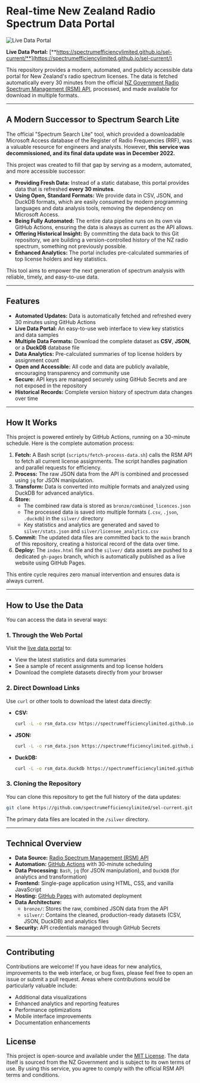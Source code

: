 # Real-time New Zealand Radio Spectrum Data Portal

![Live Data Portal](https://raw.githubusercontent.com/spectrumefficiencylimited/sel-current/main/docs/portal-screenshot.png)

**Live Data Portal:** [**https://spectrumefficiencylimited.github.io/sel-current/**](https://spectrumefficiencylimited.github.io/sel-current/)

This repository provides a modern, automated, and publicly accessible data portal for New Zealand's radio spectrum licenses. The data is fetched automatically every 30 minutes from the official [NZ Government Radio Spectrum Management (RSM) API](https://www.rsm.govt.nz/developers/), processed, and made available for download in multiple formats.

---

## A Modern Successor to Spectrum Search Lite

The official "Spectrum Search Lite" tool, which provided a downloadable Microsoft Access database of the Register of Radio Frequencies (RRF), was a valuable resource for engineers and analysts. However, **this service was decommissioned, and its final data update was in December 2022.**

This project was created to fill that gap by serving as a modern, automated, and more accessible successor:

- **Providing Fresh Data:** Instead of a static database, this portal provides data that is refreshed **every 30 minutes**.
- **Using Open, Standard Formats:** We provide data in CSV, JSON, and DuckDB formats, which are easily consumed by modern programming languages and data analysis tools, removing the dependency on Microsoft Access.
- **Being Fully Automated:** The entire data pipeline runs on its own via GitHub Actions, ensuring the data is always as current as the API allows.
- **Offering Historical Insight:** By committing the data back to this Git repository, we are building a version-controlled history of the NZ radio spectrum, something not previously possible.
- **Enhanced Analytics:** The portal includes pre-calculated summaries of top license holders and key statistics.

This tool aims to empower the next generation of spectrum analysis with reliable, timely, and easy-to-use data.

---

## Features

- **Automated Updates:** Data is automatically fetched and refreshed every 30 minutes using GitHub Actions
- **Live Data Portal:** An easy-to-use web interface to view key statistics and data samples
- **Multiple Data Formats:** Download the complete dataset as **CSV**, **JSON**, or a **DuckDB** database file
- **Data Analytics:** Pre-calculated summaries of top license holders by assignment count
- **Open and Accessible:** All code and data are publicly available, encouraging transparency and community use
- **Secure:** API keys are managed securely using GitHub Secrets and are not exposed in the repository
- **Historical Records:** Complete version history of spectrum data changes over time

---

## How It Works

This project is powered entirely by GitHub Actions, running on a 30-minute schedule. Here is the complete automation process:

1. **Fetch:** A Bash script (`scripts/fetch-process-data.sh`) calls the RSM API to fetch all current license assignments. The script handles pagination and parallel requests for efficiency.
2. **Process:** The raw JSON data from the API is combined and processed using `jq` for JSON manipulation.
3. **Transform:** Data is converted into multiple formats and analyzed using DuckDB for advanced analytics.
4. **Store:**
   - The combined raw data is stored as `bronze/combined_licences.json`
   - The processed data is saved into multiple formats (`.csv`, `.json`, `.duckdb`) in the `silver/` directory
   - Key statistics and analytics are generated and saved to `silver/stats.json` and `silver/licensee_analytics.csv`
5. **Commit:** The updated data files are committed back to the `main` branch of this repository, creating a historical record of the data over time.
6. **Deploy:** The `index.html` file and the `silver/` data assets are pushed to a dedicated `gh-pages` branch, which is automatically published as a live website using GitHub Pages.

This entire cycle requires zero manual intervention and ensures data is always current.

---

## How to Use the Data

You can access the data in several ways:

### 1. Through the Web Portal

Visit the [live data portal](https://spectrumefficiencylimited.github.io/sel-current/) to:
- View the latest statistics and data summaries
- See a sample of recent assignments and top license holders
- Download the complete datasets directly from your browser

### 2. Direct Download Links

Use `curl` or other tools to download the latest data directly:

- **CSV:**
  ```bash
  curl -L -o rsm_data.csv https://spectrumefficiencylimited.github.io/sel-current/silver/combined_licences.csv
  ```
- **JSON:**
  ```bash
  curl -L -o rsm_data.json https://spectrumefficiencylimited.github.io/sel-current/silver/combined_licences.json
  ```
- **DuckDB:**
  ```bash
  curl -L -o rsm_data.duckdb https://spectrumefficiencylimited.github.io/sel-current/silver/combined_licences.duckdb
  ```

### 3. Cloning the Repository

You can clone this repository to get the full history of the data updates:

```bash
git clone https://github.com/spectrumefficiencylimited/sel-current.git
```

The primary data files are located in the `/silver` directory.

---

## Technical Overview

- **Data Source:** [Radio Spectrum Management (RSM) API](https://www.rsm.govt.nz/developers/)
- **Automation:** [GitHub Actions](https://github.com/features/actions) with 30-minute scheduling
- **Data Processing:** `Bash`, `jq` (for JSON manipulation), and `DuckDB` (for analytics and transformation)
- **Frontend:** Single-page application using HTML, CSS, and vanilla JavaScript
- **Hosting:** [GitHub Pages](https://pages.github.com/) with automated deployment
- **Data Architecture:**
  - `bronze/`: Stores the raw, combined JSON data from the API
  - `silver/`: Contains the cleaned, production-ready datasets (CSV, JSON, DuckDB) and analytics files
- **Security:** API credentials managed through GitHub Secrets

---

## Contributing

Contributions are welcome! If you have ideas for new analytics, improvements to the web interface, or bug fixes, please feel free to open an issue or submit a pull request. Areas where contributions would be particularly valuable include:

- Additional data visualizations
- Enhanced analytics and reporting features
- Performance optimizations
- Mobile interface improvements
- Documentation enhancements

## License

This project is open-source and available under the [MIT License](LICENSE). The data itself is sourced from the NZ Government and is subject to its own terms of use. By using this service, you agree to comply with the official RSM API terms and conditions.
